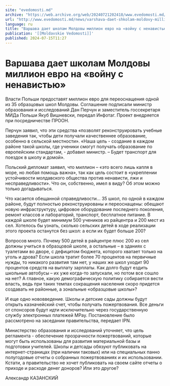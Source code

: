 ```yaml
---
site: "evedomosti.md"
archive: "https://web.archive.org/web/20240721202418/www.evedomosti.md/news/varshava-daet-shkolam-moldovy-million-evro-na-vojnu-s-nenavi"
url: "http://www.evedomosti.md/news/varshava-daet-shkolam-moldovy-million-evro-na-vojnu-s-nenavi"
language: ru
title: "Варшава дает школам Молдовы миллион евро на «войну с ненавистью»"
publication: '[[Moldavskie Vedomosti]]'
published: 2024-07-15T11:27
---
```


# Варшава дает школам Молдовы миллион евро на «войну с ненавистью»

Власти Польши предоставят миллион евро для переоснащения одной из 35 образцовых школ Молдовы. Соглашение подписали министр образования и исследований Дан Перчун и заместитель госсекретаря МИДа Польши Якуб Вишневски, передал Инфотаг. Проект внедряется при посредничестве ПРООН.

Перчун заявил, что эти средства «позволят реконструировать учебные заведения так, чтобы дети получали качественнее образование, особенно в сельской местности». «Наша цель - создание в каждом районе такой школы, где ученики смогут получать образование по европейским стандартам, - добавил министр. – Будет транспорт для поездок в школу и домой».

Польский дипломат заявил, что миллион – «это всего лишь капля в море, но любая помощь важна», так как цель состоит в «укреплении устойчивости молдавского общества против ненависти, лжи и несправедливости». Что он, собственно, имел в виду? Об этом можно только догадываться.

Что касается обещанной справедливости... 35 школ, по одной в каждом районе, будут полностью реконструированы и переоснащены: обещают новую инфраструктуру, цифровое оборудование последнего поколения, ремонт классов и лабораторий, транспорт, бесплатное питание. В каждой школе будет минимум 500 учеников из райцентра и 200 мест из сел. Хотелось бы узнать, сколько сельских детей в ходе реализации этого проекта останутся без школ: а если их будет больше 200?

Вопросов много. Почему 500 детей в райцентре плюс 200 из сел должны учиться в образцовой школе, а остальные – в зданиях с туалетами во дворе, с дефицитом бюджета, которого хватает только на уголь и дрова? Если школа тратит более 70 процентов на первичные нужды, то никакого развития там нет, у наших же школ уходит 90 процентов средств на выплату зарплаты. Как долго будут ездить школьные автобусы – их уже когда-то запускали, но потом все сошло на нет? А главное, какую демографическую политику собирается вести власть, ведь при таких темпах сокращения населения скоро придется создавать не районные, а зональные «образцовые школы»?

И еще одно нововведение. Школы и детские сады должны будут открыть казначейский счет, чтобы получать пожертвования. Все деньги от спонсоров будут идти исключительно через государственную службу электронных платежей MPay. Постановление было рассмотрено на заседании правительства, передает IPN.

Министерство образования и исследований уточняет, что цель регламента - обеспечение прозрачности пожертвований, которые могут быть использованы для развития материальной базы и подготовки учителей. Школы и детсады обязуют публиковать на интернет-страницах (при наличии таковых) или на специальных панно полугодовые отчеты о собранных пожертвованиях и их использовании. Кстати, а правительство не хочет публиковать на своем сайте отчеты о приходе и расходе денег доноров? Или это другое?

Александр КАЗАНСКИЙ